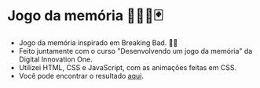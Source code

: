 # Jogo da memória :man_technologist::memo::black_joker:
* Jogo da memória inspirado em Breaking Bad. :man_scientist:
* Feito juntamente com o curso "Desenvolvendo um jogo da memória" da Digital Innovation One.
* Utilizei HTML, CSS e JavaScript, com as animações feitas em CSS.
* Você pode encontrar o resultado <a href="https://doglasrocha.github.io/jogo-da-memoria-bb/">aqui</a>.

